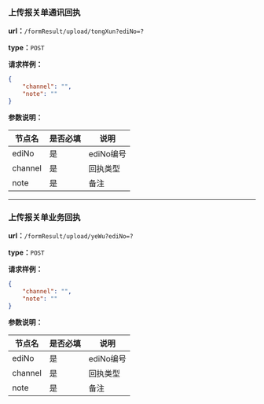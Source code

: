### 上传报关单通讯回执

**url：**`/formResult/upload/tongXun?ediNo=?`

**type：**`POST`

**请求样例：**

```json
{
    "channel": "",
    "note": ""
}
```

**参数说明：**

|节点名|是否必填|说明|
|----|----|----|
|ediNo|是|ediNo编号|
|channel|是|回执类型|
|note|是|备注|

---

### 上传报关单业务回执

**url：**`/formResult/upload/yeWu?ediNo=?`

**type：**`POST`

**请求样例：**

```json
{
    "channel": "",
    "note": ""
}
```

**参数说明：**

|节点名|是否必填|说明|
|----|----|----|
|ediNo|是|ediNo编号|
|channel|是|回执类型|
|note|是|备注|